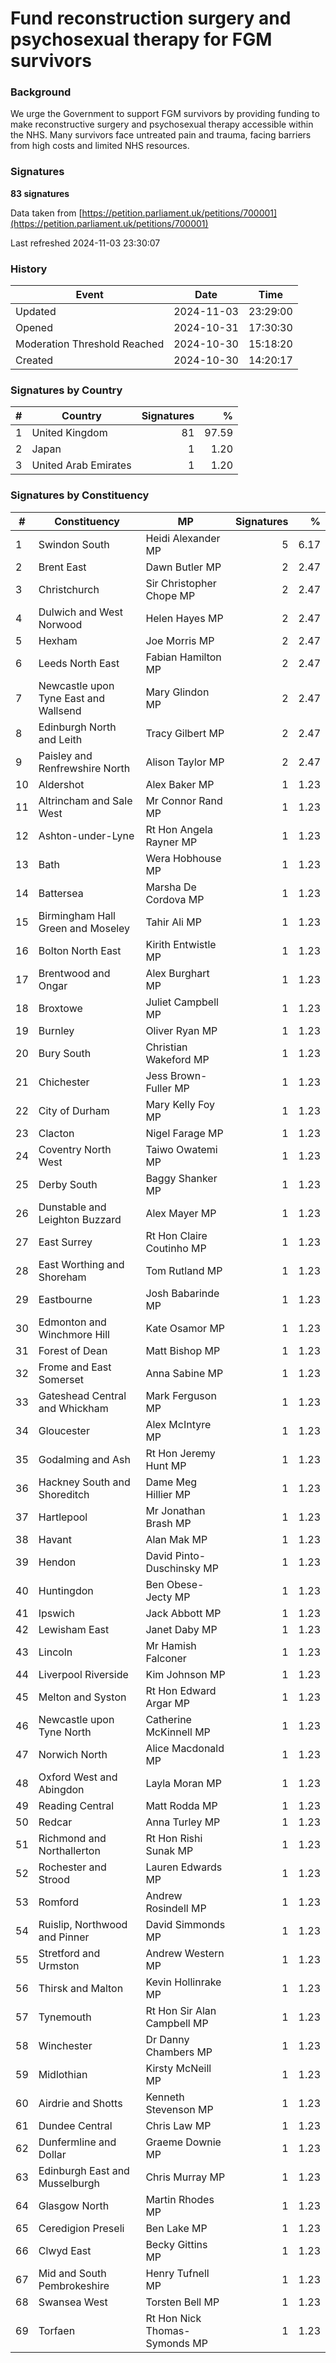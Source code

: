 # Fund reconstruction surgery and psychosexual therapy for FGM survivors

### Background

We urge the Government to support FGM survivors by providing funding to make reconstructive surgery and psychosexual therapy accessible within the NHS. Many survivors face untreated pain and trauma, facing barriers from high costs and limited NHS resources.

### Signatures

**83 signatures**

Data taken from [https://petition.parliament.uk/petitions/700001](https://petition.parliament.uk/petitions/700001)

Last refreshed 2024-11-03 23:30:07

### History

| Event | Date | Time |
| - | - | - |
| Updated | 2024-11-03 | 23:29:00 |
| Opened | 2024-10-31 | 17:30:30 |
| Moderation Threshold Reached | 2024-10-30 | 15:18:20 |
| Created | 2024-10-30 | 14:20:17 |

### Signatures by Country

| # | Country | Signatures | % |
| - | - | -: | -: |
| 1 | United Kingdom | 81 | 97.59 |
| 2 | Japan | 1 | 1.20 |
| 3 | United Arab Emirates | 1 | 1.20 |

### Signatures by Constituency

| # | Constituency | MP | Signatures | % |
| - | - | - | -: | -: |
| 1 | Swindon South | Heidi Alexander MP | 5 | 6.17 |
| 2 | Brent East | Dawn Butler MP | 2 | 2.47 |
| 3 | Christchurch | Sir Christopher Chope MP | 2 | 2.47 |
| 4 | Dulwich and West Norwood | Helen Hayes MP | 2 | 2.47 |
| 5 | Hexham | Joe Morris MP | 2 | 2.47 |
| 6 | Leeds North East | Fabian Hamilton MP | 2 | 2.47 |
| 7 | Newcastle upon Tyne East and Wallsend | Mary Glindon MP | 2 | 2.47 |
| 8 | Edinburgh North and Leith | Tracy Gilbert MP | 2 | 2.47 |
| 9 | Paisley and Renfrewshire North | Alison Taylor MP | 2 | 2.47 |
| 10 | Aldershot | Alex Baker MP | 1 | 1.23 |
| 11 | Altrincham and Sale West | Mr Connor Rand MP | 1 | 1.23 |
| 12 | Ashton-under-Lyne | Rt Hon Angela Rayner MP | 1 | 1.23 |
| 13 | Bath | Wera Hobhouse MP | 1 | 1.23 |
| 14 | Battersea | Marsha De Cordova MP | 1 | 1.23 |
| 15 | Birmingham Hall Green and Moseley | Tahir Ali MP | 1 | 1.23 |
| 16 | Bolton North East | Kirith Entwistle MP | 1 | 1.23 |
| 17 | Brentwood and Ongar | Alex Burghart MP | 1 | 1.23 |
| 18 | Broxtowe | Juliet Campbell MP | 1 | 1.23 |
| 19 | Burnley | Oliver Ryan MP | 1 | 1.23 |
| 20 | Bury South | Christian Wakeford MP | 1 | 1.23 |
| 21 | Chichester | Jess Brown-Fuller MP | 1 | 1.23 |
| 22 | City of Durham | Mary Kelly Foy MP | 1 | 1.23 |
| 23 | Clacton | Nigel Farage MP | 1 | 1.23 |
| 24 | Coventry North West | Taiwo Owatemi MP | 1 | 1.23 |
| 25 | Derby South | Baggy Shanker MP | 1 | 1.23 |
| 26 | Dunstable and Leighton Buzzard | Alex Mayer MP | 1 | 1.23 |
| 27 | East Surrey | Rt Hon Claire Coutinho MP | 1 | 1.23 |
| 28 | East Worthing and Shoreham | Tom Rutland MP | 1 | 1.23 |
| 29 | Eastbourne | Josh Babarinde MP | 1 | 1.23 |
| 30 | Edmonton and Winchmore Hill | Kate Osamor MP | 1 | 1.23 |
| 31 | Forest of Dean | Matt Bishop MP | 1 | 1.23 |
| 32 | Frome and East Somerset | Anna Sabine MP | 1 | 1.23 |
| 33 | Gateshead Central and Whickham | Mark Ferguson MP | 1 | 1.23 |
| 34 | Gloucester | Alex McIntyre MP | 1 | 1.23 |
| 35 | Godalming and Ash | Rt Hon Jeremy Hunt MP | 1 | 1.23 |
| 36 | Hackney South and Shoreditch | Dame Meg Hillier MP | 1 | 1.23 |
| 37 | Hartlepool | Mr Jonathan Brash MP | 1 | 1.23 |
| 38 | Havant | Alan Mak MP | 1 | 1.23 |
| 39 | Hendon | David Pinto-Duschinsky MP | 1 | 1.23 |
| 40 | Huntingdon | Ben Obese-Jecty MP | 1 | 1.23 |
| 41 | Ipswich | Jack Abbott MP | 1 | 1.23 |
| 42 | Lewisham East | Janet Daby MP | 1 | 1.23 |
| 43 | Lincoln | Mr Hamish Falconer | 1 | 1.23 |
| 44 | Liverpool Riverside | Kim Johnson MP | 1 | 1.23 |
| 45 | Melton and Syston | Rt Hon Edward Argar MP | 1 | 1.23 |
| 46 | Newcastle upon Tyne North | Catherine McKinnell MP | 1 | 1.23 |
| 47 | Norwich North | Alice Macdonald MP | 1 | 1.23 |
| 48 | Oxford West and Abingdon | Layla Moran MP | 1 | 1.23 |
| 49 | Reading Central | Matt Rodda MP | 1 | 1.23 |
| 50 | Redcar | Anna Turley MP | 1 | 1.23 |
| 51 | Richmond and Northallerton | Rt Hon Rishi Sunak MP | 1 | 1.23 |
| 52 | Rochester and Strood | Lauren Edwards MP | 1 | 1.23 |
| 53 | Romford | Andrew Rosindell MP | 1 | 1.23 |
| 54 | Ruislip, Northwood and Pinner | David Simmonds MP | 1 | 1.23 |
| 55 | Stretford and Urmston | Andrew Western MP | 1 | 1.23 |
| 56 | Thirsk and Malton | Kevin Hollinrake MP | 1 | 1.23 |
| 57 | Tynemouth | Rt Hon Sir Alan Campbell MP | 1 | 1.23 |
| 58 | Winchester | Dr Danny Chambers MP | 1 | 1.23 |
| 59 | Midlothian | Kirsty McNeill MP | 1 | 1.23 |
| 60 | Airdrie and Shotts | Kenneth Stevenson MP | 1 | 1.23 |
| 61 | Dundee Central | Chris Law MP | 1 | 1.23 |
| 62 | Dunfermline and Dollar | Graeme Downie MP | 1 | 1.23 |
| 63 | Edinburgh East and Musselburgh | Chris Murray MP | 1 | 1.23 |
| 64 | Glasgow North | Martin Rhodes MP | 1 | 1.23 |
| 65 | Ceredigion Preseli | Ben Lake MP | 1 | 1.23 |
| 66 | Clwyd East | Becky Gittins MP | 1 | 1.23 |
| 67 | Mid and South Pembrokeshire | Henry Tufnell MP | 1 | 1.23 |
| 68 | Swansea West | Torsten Bell MP | 1 | 1.23 |
| 69 | Torfaen | Rt Hon Nick Thomas-Symonds MP | 1 | 1.23 |

